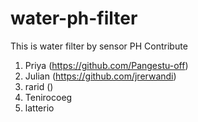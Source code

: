 # water-ph-filter
This is water filter by sensor PH
Contribute
1. Priya (https://github.com/Pangestu-off)
2. Julian (https://github.com/jrerwandi)
3. rarid ()
4. Tenirocoeg
5. latterio
